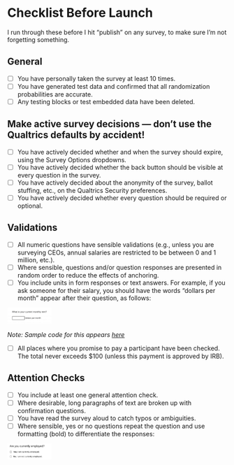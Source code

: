# Checklist Before Launch

I run through these before I hit “publish” on any survey, to make sure I’m not forgetting something.

## General 
- [ ] You have personally taken the survey at least 10 times. 
- [ ] You have generated test data and confirmed that all randomization probabilities are accurate. 
- [ ] Any testing blocks or test embedded data have been deleted. 

## Make active survey decisions — don’t use the Qualtrics defaults by accident! 
- [ ] You have actively decided whether and when the survey should expire, using the Survey Options dropdowns. 
- [ ] You have actively decided whether the back button should be visible at every question in the survey. 
- [ ] You have actively decided about the anonymity of the survey, ballot stuffing, etc., on the Qualtrics Security preferences. 
- [ ] You have actively decided whether every question should be required or optional.

## Validations
- [ ] All numeric questions have sensible validations (e.g., unless you are surveying CEOs, annual salaries are restricted to be between 0 and 1 million, etc.). 
- [ ] Where sensible, questions and/or question responses are presented in random order to reduce the effects of anchoring. 
- [ ] You include units in form responses or text answers. For example, if you ask someone for their salary, you should have the words “dollars per month” appear after their question, as follows: 

<img src="/q-js/screenshots-for-readme/rent_units.png" alt="Rent with units" style="width:20%;"> 

*Note: Sample code for this appears [here](/q-js/units.js)* 

- [ ] All places where you promise to pay a participant have been checked. The total never exceeds $100 (unless this payment is approved by IRB). 

## Attention Checks 
- [ ] You include at least one general attention check. 
- [ ] Where desirable, long paragraphs of text are broken up with confirmation questions. 
- [ ] You have read the survey aloud to catch typos or ambiguities. 
- [ ] Where sensible, yes or no questions repeat the question and use formatting (bold) to differentiate the responses: 
<img src="/q-js/screenshots-for-readme/bf.png" alt="Bolding" style="width:20%;">

